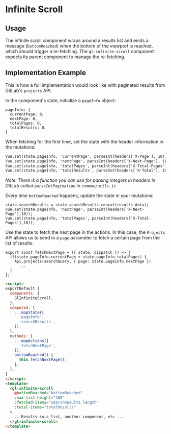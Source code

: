 # Infinite Scroll

<!-- STORY -->

## Usage

The infinite scroll component wraps around a results list and emits a message
(`bottomReached`) when the bottom of the viewport is reached, which should trigger
a re-fetching. The `gl-infinite-scroll` component expects its parent component to
manage the re-fetching.

## Implementation Example

This is how a full implementation would look like with paginated results from GitLab's
`projects` API.

In the component's state, initialize a `pageInfo` object:

```
pageInfo: {
  currentPage: 0,
  nextPage: 0,
  totalPages: 0,
  totalResults: 0,
}
```

When fetching for the first time, set the state with the header
information in the mutations:

```html
Vue.set(state.pageInfo, 'currentPage', parseInt(headers['X-Page'], 10));
Vue.set(state.pageInfo, 'nextPage', parseInt(headers['X-Next-Page'], 10));
Vue.set(state.pageInfo, 'totalPages', parseInt(headers['X-Total-Pages'], 10));
Vue.set(state.pageInfo, 'totalResults', parseInt(headers['X-Total'], 10));
```

_Note: There is a function you can use for parsing integers in headers in
GitLab called `parseIntPagination` in `common/utils.js`_

Every time `bottomReached` happens, update the state in your mutations:

```
state.searchResults = state.searchResults.concat(results.data);
Vue.set(state.pageInfo, 'nextPage', parseInt(headers['X-Next-Page'],10));
Vue.set(state.pageInfo, 'totalPages', parseInt(headers['X-Total-Pages'],10));
```

Use the state to fetch the next page in the actions. In this case, the `Projects`
API allows us to send in a `page` parameter to fetch a certain page from the
list of results.

```
export const fetchNextPage = ({ state, dispatch }) => {
  if(state.pageInfo.currentPage < state.pageInfo.totalPages) {
    Api.projects(searchQuery, { page: state.pageInfo.nextPage })
      ...
  }
};
```

```html
<script>
exportDefault {
  components: {
    GlInfiniteScroll,
  },
  computed: {
    ...mapState([
      'pageInfo',
      'searchResults',
    ]),
  },
  methods: {
    ...mapActions([
      'fetchNextPage',
    ]),
    bottomReached() {
      this.fetchNextPage();
    },
  },
}
</script>
<template>
  <gl-infinite-scroll
    @bottomReached="bottomReached"
    :max-list-height="400"
    :fetched-items="searchResults.length"
    :total-items="totalResults"
  >
    ...Results in a list, another component, etc ....
  </gl-infinite-scroll>
</template>
```
